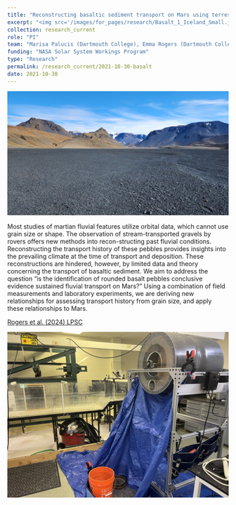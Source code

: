 ```yaml
---
title: "Reconstructing basaltic sediment transport on Mars using terrestrial analogues"
excerpt: "<img src='/images/for_pages/research/Basalt_1_Iceland_Small.jpg'>"
collection: research_current
role: "PI"
team: "Marisa Palucis (Dartmouth College), Emma Rogers (Dartmouth College)"
funding: "NASA Solar System Workings Program"
type: "Research"
permalink: /research_current/2021-10-30-basalt
date: 2021-10-30
---
```


<img src='/images/for_pages/research/Basalt_1_Iceland.jpg'>

Most studies of martian fluvial features utilize orbital data, which cannot use grain size or shape. The observation of stream-transported gravels by rovers offers new methods into recon-structing past fluvial conditions. Reconstructing the transport history of these pebbles provides insights into the prevailing climate at the time of transport and deposition. These reconstructions are hindered, however, by limited data and theory concerning the transport of basaltic sediment. We aim to address the question “is the identification of rounded basalt pebbles conclusive evidence sustained fluvial transport on Mars?” Using a combination of field measurements and laboratory experiments, we are deriving new relationships for assessing transport history from grain size, and apply these relationships to Mars.

[Rogers et al. (2024) LPSC](https://www.hou.usra.edu/meetings/lpsc2023/pdf/1200.pdf)

<img src='/images/for_pages/research/Basalt_2_Drum.jpeg'>
